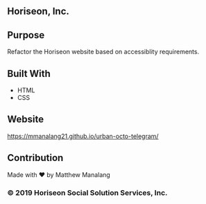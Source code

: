 ## Horiseon, Inc.

## Purpose
Refactor the Horiseon website based on accessiblity requirements. 

## Built With
* HTML
* CSS

## Website
https://mmanalang21.github.io/urban-octo-telegram/

## Contribution
Made with ❤️ by Matthew Manalang

### © 2019 Horiseon Social Solution Services, Inc.
